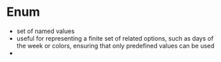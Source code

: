 # Enum

- set of named values
- useful for representing a finite set of related options, such as days of the week or colors, ensuring that only predefined values can be used
- 
